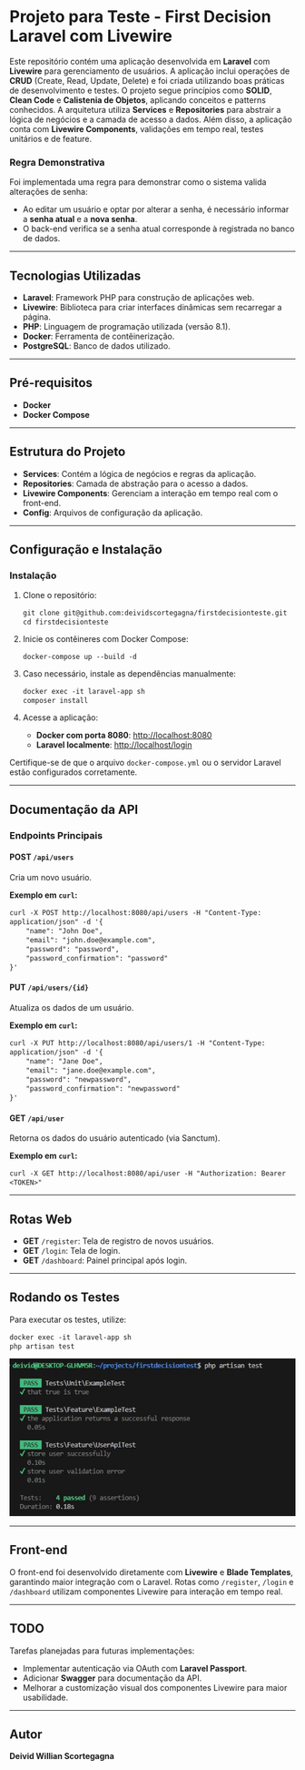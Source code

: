 
# Projeto para Teste - First Decision Laravel com Livewire

Este repositório contém uma aplicação desenvolvida em **Laravel** com **Livewire** para gerenciamento de usuários. A aplicação inclui operações de **CRUD** (Create, Read, Update, Delete) e foi criada utilizando boas práticas de desenvolvimento e testes. O projeto segue princípios como **SOLID**, **Clean Code** e **Calistenia de Objetos**, aplicando conceitos e patterns conhecidos. A arquitetura utiliza **Services** e **Repositories** para abstrair a lógica de negócios e a camada de acesso a dados. Além disso, a aplicação conta com **Livewire Components**, validações em tempo real, testes unitários e de feature.

### Regra Demonstrativa

Foi implementada uma regra para demonstrar como o sistema valida alterações de senha: 
- Ao editar um usuário e optar por alterar a senha, é necessário informar a **senha atual** e a **nova senha**.
- O back-end verifica se a senha atual corresponde à registrada no banco de dados.

---

## Tecnologias Utilizadas

- **Laravel**: Framework PHP para construção de aplicações web.
- **Livewire**: Biblioteca para criar interfaces dinâmicas sem recarregar a página.
- **PHP**: Linguagem de programação utilizada (versão 8.1).
- **Docker**: Ferramenta de contêinerização.
- **PostgreSQL**: Banco de dados utilizado.

---

## Pré-requisitos

- **Docker**
- **Docker Compose**

---

## Estrutura do Projeto

- **Services**: Contém a lógica de negócios e regras da aplicação.
- **Repositories**: Camada de abstração para o acesso a dados.
- **Livewire Components**: Gerenciam a interação em tempo real com o front-end.
- **Config**: Arquivos de configuração da aplicação.

---

## Configuração e Instalação

### Instalação

1. Clone o repositório: 
   ```
   git clone git@github.com:deividscortegagna/firstdecisionteste.git
   cd firstdecisionteste
   ```

2. Inicie os contêineres com Docker Compose: 
   ```
   docker-compose up --build -d
   ```

3. Caso necessário, instale as dependências manualmente: 
   ```
   docker exec -it laravel-app sh
   composer install
   ```

4. Acesse a aplicação: 
   - **Docker com porta 8080**: [http://localhost:8080](http://localhost:8080)
   - **Laravel localmente**: [http://localhost/login](http://localhost/login)

Certifique-se de que o arquivo `docker-compose.yml` ou o servidor Laravel estão configurados corretamente.

---

## Documentação da API

### Endpoints Principais

#### POST `/api/users`

Cria um novo usuário.

**Exemplo em `curl`:**
```
curl -X POST http://localhost:8080/api/users -H "Content-Type: application/json" -d '{
    "name": "John Doe",
    "email": "john.doe@example.com",
    "password": "password",
    "password_confirmation": "password"
}'
```

#### PUT `/api/users/{id}`

Atualiza os dados de um usuário.

**Exemplo em `curl`:**
```
curl -X PUT http://localhost:8080/api/users/1 -H "Content-Type: application/json" -d '{
    "name": "Jane Doe",
    "email": "jane.doe@example.com",
    "password": "newpassword",
    "password_confirmation": "newpassword"
}'
```

#### GET `/api/user`

Retorna os dados do usuário autenticado (via Sanctum).

**Exemplo em `curl`:**
```
curl -X GET http://localhost:8080/api/user -H "Authorization: Bearer <TOKEN>"
```

---

## Rotas Web

- **GET** `/register`: Tela de registro de novos usuários.
- **GET** `/login`: Tela de login.
- **GET** `/dashboard`: Painel principal após login.

---

## Rodando os Testes

Para executar os testes, utilize:
```
docker exec -it laravel-app sh
php artisan test
```

![Executando os Testes](public/images/test.JPG)

---

## Front-end

O front-end foi desenvolvido diretamente com **Livewire** e **Blade Templates**, garantindo maior integração com o Laravel. Rotas como `/register`, `/login` e `/dashboard` utilizam componentes Livewire para interação em tempo real.

---

## TODO

Tarefas planejadas para futuras implementações:
- Implementar autenticação via OAuth com **Laravel Passport**.
- Adicionar **Swagger** para documentação da API.
- Melhorar a customização visual dos componentes Livewire para maior usabilidade.

---

## Autor

**Deivid Willian Scortegagna**

